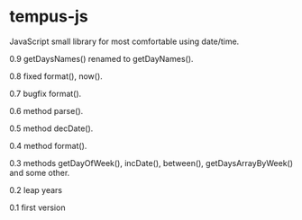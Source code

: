 tempus-js
=========

JavaScript small library for most comfortable using date/time.

0.9
getDaysNames() renamed to getDayNames().

0.8
fixed format(), now().

0.7
bugfix format().

0.6
method parse().

0.5
method decDate().

0.4
method format().

0.3
methods getDayOfWeek(), incDate(), between(), getDaysArrayByWeek() and some other.

0.2
leap years

0.1
first version